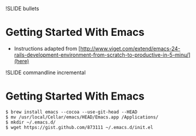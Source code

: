 !SLIDE bullets

# Getting Started With Emacs

* Instructions adapted from [http://www.viget.com/extend/emacs-24-rails-development-environment-from-scratch-to-productive-in-5-minu/](here)

!SLIDE commandline incremental

# Getting Started With Emacs

    $ brew install emacs --cocoa --use-git-head --HEAD
    $ mv /usr/local/Cellar/emacs/HEAD/Emacs.app /Applications/
    $ mkdir ~/.emacs.d/
    $ wget https://gist.github.com/873111 ~/.emacs.d/init.el
